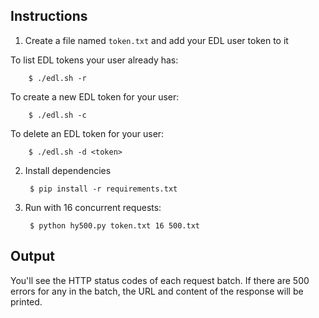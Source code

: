 ## Instructions

1. Create a file named `token.txt` and add your EDL user token to it

  To list EDL tokens your user already has:

        $ ./edl.sh -r

  To create a new EDL token for your user:

        $ ./edl.sh -c

  To delete an EDL token for your user:

        $ ./edl.sh -d <token>

2. Install dependencies

        $ pip install -r requirements.txt

3. Run with 16 concurrent requests:

        $ python hy500.py token.txt 16 500.txt

## Output

You'll see the HTTP status codes of each request batch. If there are 500 errors
for any in the batch, the URL and content of the response will be printed.

